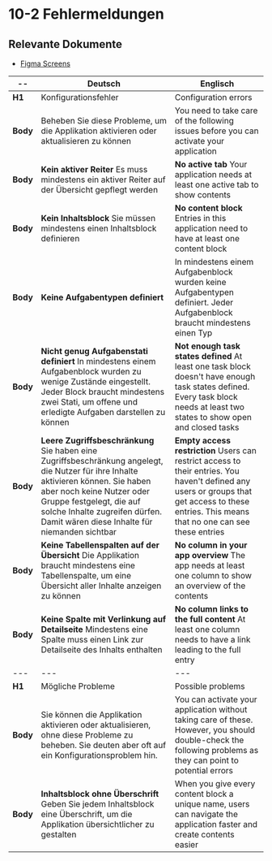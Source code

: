# 10-2 Fehlermeldungen

## Relevante Dokumente

* [Figma Screens](https://www.figma.com/file/ObpEGoczbPSUsnoH7aPFLbdy/Workflow-Generator-Screens?node-id=93%3A1069)

-- | Deutsch | Englisch
---|---|---
**H1** | Konfigurationsfehler | Configuration errors
**Body** | Beheben Sie diese Probleme, um die Applikation aktivieren oder aktualisieren zu können | You need to take care of the following issues before you can activate your application
**Body** | **Kein aktiver Reiter** Es muss mindestens ein aktiver Reiter auf der Übersicht gepflegt werden | **No active tab** Your application needs at least one active tab to show contents
**Body** | **Kein Inhaltsblock** Sie müssen mindestens einen Inhaltsblock definieren | **No content block** Entries in this application need to have at least one content block
**Body** | **Keine Aufgabentypen definiert** | In mindestens einem Aufgabenblock wurden keine Aufgabentypen definiert. Jeder Aufgabenblock braucht mindestens einen Typ | **No task types defined** At least one task block doesn't have task types defined. Every task block needs at least one type of tasks
**Body** | **Nicht genug Aufgabenstati definiert** In mindestens einem Aufgabenblock wurden zu wenige Zustände eingestellt. Jeder Block braucht mindestens zwei Stati, um offene und erledigte Aufgaben darstellen zu können | **Not enough task states defined** At least one task block doesn't have enough task states defined. Every task block needs at least two states to show open and closed tasks
**Body** | **Leere Zugriffsbeschränkung** Sie haben eine Zugriffsbeschränkung angelegt, die Nutzer für ihre Inhalte aktivieren können. Sie haben aber noch keine Nutzer oder Gruppe festgelegt, die auf solche Inhalte zugreifen dürfen. Damit wären diese Inhalte für niemanden sichtbar | **Empty access restriction** Users can restrict access to their entries. You haven't defined any users or groups that get access to these entries. This means that no one can see these entries
**Body** | **Keine Tabellenspalten auf der Übersicht** Die Applikation braucht mindestens eine Tabellenspalte, um eine Übersicht aller Inhalte anzeigen zu können | **No column in your app overview** The app needs at least one column to show an overview of the contents
**Body** | **Keine Spalte mit Verlinkung auf Detailseite**  Mindestens eine Spalte muss einen Link zur Detailseite des Inhalts enthalten | **No column links to the full content** At least one column needs to have a link leading to the full entry
---|---|---
**H1** | Mögliche Probleme | Possible problems
**Body** | Sie können die Applikation aktivieren oder aktualisieren, ohne diese Probleme zu beheben. Sie deuten aber oft auf ein Konfigurationsproblem hin. | You can activate your application without taking care of these. However, you should double-check the following problems as they can point to potential errors
**Body** | **Inhaltsblock ohne Überschrift** Geben Sie jedem Inhaltsblock eine Überschrift, um die Applikation übersichtlicher zu gestalten | When you give every content block a unique name, users can navigate the application faster and create contents easier